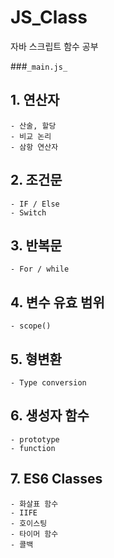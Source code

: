 # JS_Class
자바 스크립트 함수 공부

###`_main.js_`

## 1. 연산자
	- 산술, 할당
	- 비교 논리
	- 삼항 연산자

## 2. 조건문
	- IF / Else
	- Switch

## 3. 반복문 
	- For / while


## 4. 변수 유효 범위
	- scope()

## 5. 형변환
	- Type conversion

## 6. 생성자 함수
	- prototype
	- function


## 7. ES6 Classes
	- 화살표 함수
	- IIFE
	- 호이스팅
	- 타이머 함수
	- 콜백
	
